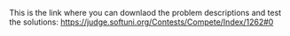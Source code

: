 This is the link where you can downlaod the problem descriptions and test the solutions:
https://judge.softuni.org/Contests/Compete/Index/1262#0

